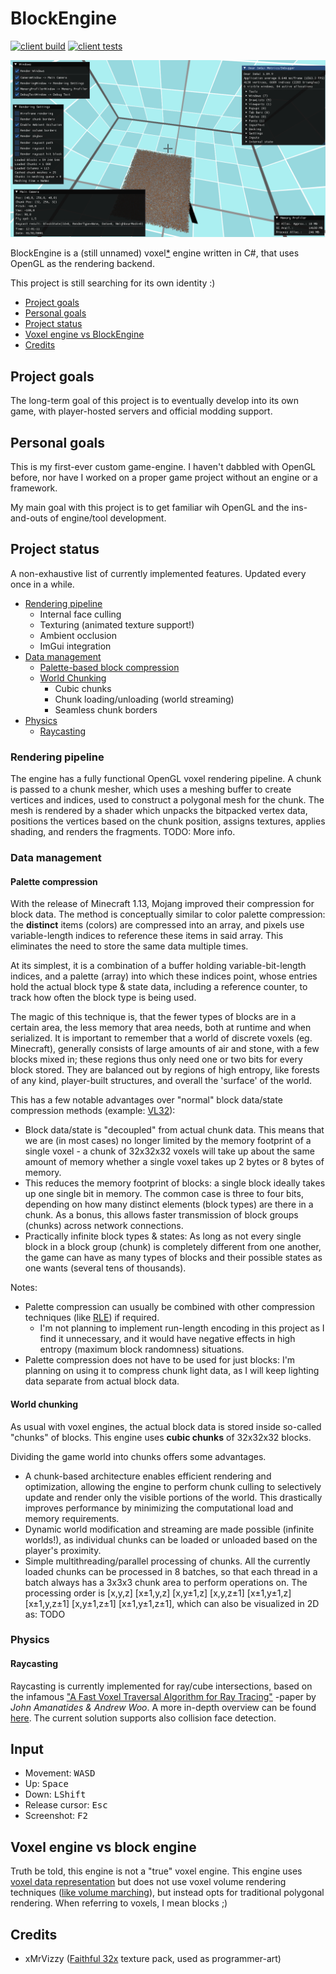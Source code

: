 # BlockEngine

[![client build](https://github.com/japsuu/BlockEngine/actions/workflows/build_client.yml/badge.svg)](https://github.com/japsuu/BlockEngine/actions/workflows/build_client.yml)
[![client tests](https://github.com/japsuu/BlockEngine/actions/workflows/test_client.yml/badge.svg)](https://github.com/japsuu/BlockEngine/actions/workflows/test_client.yml)

![Latest progress screenshot](https://raw.githubusercontent.com/japsuu/BlockEngine/master/screenshots/latest.png)

BlockEngine is a (still unnamed) voxel[*](#voxel-engine-vs-block-engine) engine written in C#, that uses OpenGL as the rendering backend.

This project is still searching for its own identity :)

- [Project goals](#project-goals)
- [Personal goals](#personal-goals)
- [Project status](#project-status)
- [Voxel engine vs BlockEngine](#voxel-engine-vs-block-engine)
- [Credits](#credits)

## Project goals

The long-term goal of this project is to eventually develop into its own game, with player-hosted servers and official modding support.

## Personal goals

This is my first-ever custom game-engine. I haven't dabbled with OpenGL before, nor have I worked on a proper game project without an engine or a framework.

My main goal with this project is to get familiar wih OpenGL and the ins-and-outs of engine/tool development.

## Project status

A non-exhaustive list of currently implemented features. Updated every once in a while.

- [Rendering pipeline](#rendering-pipeline)
  - Internal face culling
  - Texturing (animated texture support!)
  - Ambient occlusion
  - ImGui integration
- [Data management](#data-management)
  - [Palette-based block compression](#palette-compression)
  - [World Chunking](#world-chunking)
    - Cubic chunks
    - Chunk loading/unloading (world streaming)
    - Seamless chunk borders
- [Physics](#physics)
  - [Raycasting](#raycasting)

### Rendering pipeline

The engine has a fully functional OpenGL voxel rendering pipeline.
A chunk is passed to a chunk mesher, which uses a meshing buffer to create vertices and indices, used to construct a polygonal mesh for the chunk.
The mesh is rendered by a shader which unpacks the bitpacked vertex data, positions the vertices based on the chunk position, assigns textures, applies shading, and renders the fragments.
TODO: More info.

### Data management

#### Palette compression

With the release of Minecraft 1.13, Mojang improved their compression for block data. The method is conceptually similar to color palette compression: the **distinct** items (colors) are compressed into an array, and pixels use variable-length indices to reference these items in said array. This eliminates the need to store the same data multiple times.

At its simplest, it is a combination of a buffer holding variable-bit-length indices, and a palette (array) into which these indices point, whose entries hold the actual block type & state data, including a reference counter, to track how often the block type is being used.

The magic of this technique is, that the fewer types of blocks are in a certain area, the less memory that area needs, both at runtime and when serialized. It is important to remember that a world of discrete voxels (eg. Minecraft), generally consists of large amounts of air and stone, with a few blocks mixed in; these regions thus only need one or two bits for every block stored. They are balanced out by regions of high entropy, like forests of any kind, player-built structures, and overall the 'surface' of the world.

This has a few notable advantages over "normal" block data/state compression methods (example: [VL32](https://eisenwave.github.io/voxel-compression-docs/file_formats/vl32.html)):
- Block data/state is "decoupled" from actual chunk data. This means that we are (in most cases) no longer limited by the memory footprint of a single voxel - a chunk of 32x32x32 voxels will take up about the same amount of memory whether a single voxel takes up 2 bytes or 8 bytes of memory.
- This reduces the memory footprint of blocks: a single block ideally takes up one single bit in memory. The common case is three to four bits, depending on how many distinct elements (block types) are there in a chunk. As a bonus, this allows faster transmission of block groups (chunks) across network connections.
- Practically infinite block types & states:
As long as not every single block in a block group (chunk) is completely different from one another, the game can have as many types of blocks and their possible states as one wants (several tens of thousands).

Notes:
- Palette compression can usually be combined with other compression techniques (like [RLE](https://en.wikipedia.org/wiki/Run-length_encoding)) if required.
  - I'm not planning to implement run-length encoding in this project as I find it unnecessary, and it would have negative effects in high entropy (maximum block randomness) situations.
- Palette compression does not have to be used for just blocks: I'm planning on using it to compress chunk light data, as I will keep lighting data separate from actual block data.

#### World chunking

As usual with voxel engines, the actual block data is stored inside so-called "chunks" of blocks. This engine uses **cubic chunks** of 32x32x32 blocks.

Dividing the game world into chunks offers some advantages.
- A chunk-based architecture enables efficient rendering and optimization, allowing the engine to perform chunk culling to selectively update and render only the visible portions of the world. This drastically improves performance by minimizing the computational load and memory requirements.
- Dynamic world modification and streaming are made possible (infinite worlds!), as individual chunks can be loaded or unloaded based on the player's proximity.
- Simple multithreading/parallel processing of chunks. All the currently loaded chunks can be processed in 8 batches, so that each thread in a batch always has a 3x3x3 chunk area to perform operations on. The processing order is [x,y,z] [x±1,y,z] [x,y±1,z] [x,y,z±1] [x±1,y±1,z] [x±1,y,z±1] [x,y±1,z±1] [x±1,y±1,z±1], which can also be visualized in 2D as: TODO

### Physics

#### Raycasting

Raycasting is currently implemented for ray/cube intersections, based on the infamous ["A Fast Voxel Traversal Algorithm for Ray Tracing"](http://www.cse.yorku.ca/~amana/research/grid.pdf) -paper by *John Amanatides & Andrew Woo*. A more in-depth overview can be found [here](https://github.com/cgyurgyik/fast-voxel-traversal-algorithm/blob/master/overview/FastVoxelTraversalOverview.md).
The current solution supports also collision face detection.

## Input

- Movement: <kbd>W</kbd><kbd>A</kbd><kbd>S</kbd><kbd>D</kbd>
- Up: <kbd>Space</kbd>
- Down: <kbd>LShift</kbd>
- Release cursor: <kbd>Esc</kbd>
- Screenshot: <kbd>F2</kbd>

## Voxel engine vs block engine
Truth be told, this engine is not a "true" voxel engine.
This engine uses [voxel data representation](https://en.wikipedia.org/wiki/Voxel) but does not use voxel volume rendering techniques ([like volume marching](https://en.wikipedia.org/wiki/Volume_ray_casting)), but instead opts for traditional polygonal rendering.
When referring to voxels, I mean blocks ;)

## Credits

- xMrVizzy ([Faithful 32x](https://www.curseforge.com/minecraft/texture-packs/faithful-32x) texture pack, used as programmer-art)
